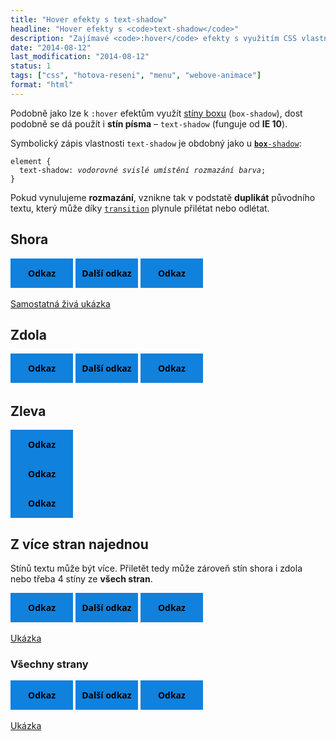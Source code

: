```yaml
---
title: "Hover efekty s text-shadow"
headline: "Hover efekty s <code>text-shadow</code>"
description: "Zajímavé <code>:hover</code> efekty s využitím CSS vlastnosti <code>text-shadow</code>."
date: "2014-08-12"
last_modification: "2014-08-12"
status: 1
tags: ["css", "hotova-reseni", "menu", "webove-animace"]
format: "html"
---
```


<p>Podobně jako lze k <code>:hover</code> efektům využít <a href="/hover-efekty-box-shadow">stíny boxu</a> (<code>box-shadow</code>), dost podobně se dá použít i <b>stín písma</b> – <code>text-shadow</code> (funguje od <b>IE 10</b>).</p>

<p>Symbolický zápis vlastnosti <code>text-shadow</code> je obdobný jako u <a href="/box-shadow"><code><b>box</b>-shadow</code></a>:</p>

<pre><code>element {
  text-shadow: <i>vodorovné</i> <i>svislé umístění</i> <i>rozmazání</i> <i>barva</i>;
}</code></pre>

<p>Pokud vynulujeme <b>rozmazání</b>, vznikne tak v podstatě <b>duplikát</b> původního textu, který může díky <a href="/transition"><code>transition</code></a> plynule přilétat nebo odlétat.</p>

<h2 id="shora">Shora</h2>

<div class="live">
  <style>
    .shora a {
        display: inline-block;
        font-family: Segoe UI;
        color: #000;
        font-weight: bold;
        padding: 1em 0;
        width: 100px;
        text-align: center;
        text-decoration: none;
        background: #1081DD;
        transition: color .3s, text-shadow .3s;
        text-shadow: 0 -40px 0 #000;
        overflow: hidden;
    }
    
    .shora a:hover {
        text-shadow: 0 0 0 #fff;
        color: #fff;
    }    
  </style>
  <div class="shora">
    <a href="">Odkaz</a>
    <a href="">Další odkaz</a>
    <a href="">Odkaz</a>
  </div>
</div>

<p><a href="https://kod.djpw.cz/rxeb">Samostatná živá ukázka</a></p>

<h2 id="zdola">Zdola</h2>

<div class="live">
  <style>
    .zdola a {
        display: inline-block;
        font-family: Segoe UI;
        color: #000;
        font-weight: bold;
        padding: 1em 0;
        width: 100px;
        text-align: center;
        text-decoration: none;
        background: #1081DD;
        transition: color .3s, text-shadow .3s;
        text-shadow: 0 40px 0 #000;
        overflow: hidden;
    }
    
    .zdola a:hover {
        text-shadow: 0 0 0 #fff;
        color: #fff;
    }    
  </style>
  <div class="zdola">
    <a href="">Odkaz</a>
    <a href="">Další odkaz</a>
    <a href="">Odkaz</a>
  </div>
</div>

<h2 id="zleva">Zleva</h2>

<div class="live">
  <style>
    .zleva a {
        display: block;
        font-family: Segoe UI;
        color: #000;
        font-weight: bold;
        padding: 1em 0;
        width: 100px;
        text-align: center;
        text-decoration: none;
        background: #1081DD;
        transition: color .3s, text-shadow .3s;
        text-shadow: -100px 0 0 #000;
        overflow: hidden;
    }
    
    .zleva a:hover {
        text-shadow: 0 0 0 #fff;
        color: #fff;
    }    
  </style>
  <div class="zleva">
    <a href="">Odkaz</a>
    <a href="">Odkaz</a>
    <a href="">Odkaz</a>
  </div>
</div>


<h2 id="najednou">Z více stran najednou</h2>

<p>Stínů textu může být více. Přiletět tedy může zároveň stín shora i zdola nebo třeba 4 stíny ze <b>všech stran</b>.</p>

<div class="live">
  <style>
    .shora-zdola a {
        display: inline-block;
        font-family: Segoe UI;
        color: #000;
        font-weight: bold;
        padding: 1em 0;
        width: 100px;
        text-align: center;
        text-decoration: none;
        background: #1081DD;
        transition: color .3s, text-shadow .3s;
        text-shadow: 0 40px 0 #000, 0 -40px 0 #000;
        overflow: hidden;
    }
    
    .shora-zdola a:hover {
        text-shadow: 0 0 0 #fff;
        color: #fff;
    }    
  </style>
  <div class="shora-zdola">
    <a href="">Odkaz</a>
    <a href="">Další odkaz</a>
    <a href="">Odkaz</a>
  </div>
</div>

<p><a href="https://kod.djpw.cz/sxeb">Ukázka</a></p>


<h3 id="vsechny-strany">Všechny strany</h3>

<div class="live">
  <style>
    .vsechny-strany a {
        display: inline-block;
        font-family: Segoe UI;
        color: #000;
        font-weight: bold;
        padding: 1em 0;
        width: 100px;
        text-align: center;
        text-decoration: none;
        background: #1081DD;
        transition: color .3s, text-shadow .3s;
        text-shadow: 0 40px 0 #000, 0 -40px 0 #000, 100px 0 0 #000, -100px 0 0 #000;
        overflow: hidden;
    }
    
    .vsechny-strany a:hover {
        text-shadow: 0 0 0 #fff;
        color: #fff;
    }    
  </style>
  <div class="vsechny-strany">
    <a href="">Odkaz</a>
    <a href="">Další odkaz</a>
    <a href="">Odkaz</a>
  </div>
</div>

<p><a href="https://kod.djpw.cz/txeb">Ukázka</a></p>